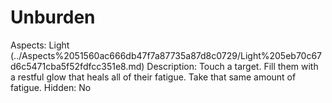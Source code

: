 # Unburden

Aspects: Light (../Aspects%2051560ac666db47f7a87735a87d8c0729/Light%205eb70c67d6c5471cba5f52fdfcc351e8.md)
Description: Touch a target. Fill them with a restful glow that heals all of their fatigue. Take that same amount of fatigue.
Hidden: No
